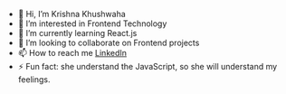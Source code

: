 - 👋 Hi, I’m Krishna Khushwaha
- 👀 I’m interested in Frontend Technology
- 🌱 I’m currently learning React.js
- 💞️ I’m looking to collaborate on Frontend projects
- 📫 How to reach me [LinkedIn](https://www.linkedin.com/in/krishna-khushwaha)
- ⚡ Fun fact: she understand the JavaScript, so she will understand my feelings.

<!---
krishnakhushwaha/krishnakhushwaha is a ✨ special ✨ repository because its `README.md` (this file) appears on your GitHub profile.
You can click the Preview link to take a look at your changes.
--->
